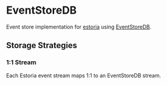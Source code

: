# EventStoreDB

Event store implementation for [estoria](https://github.com/go-estoria/estoria) using [EventStoreDB](https://eventstore.com).

## Storage Strategies

### 1:1 Stream

Each Estoria event stream maps 1:1 to an EventStoreDB stream.
